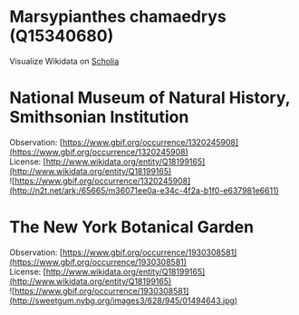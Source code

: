 
Marsypianthes chamaedrys (Q15340680)
====================================
  
Visualize Wikidata on [Scholia](https://scholia.toolforge.org/taxon/Q15340680)
# National Museum of Natural History, Smithsonian Institution
  
Observation: [https://www.gbif.org/occurrence/1320245908](https://www.gbif.org/occurrence/1320245908)  
License: [http://www.wikidata.org/entity/Q18199165](http://www.wikidata.org/entity/Q18199165)  
![https://www.gbif.org/occurrence/1320245908](http://n2t.net/ark:/65665/m36071ee0a-e34c-4f2a-b1f0-e637981e6611)
# The New York Botanical Garden
  
Observation: [https://www.gbif.org/occurrence/1930308581](https://www.gbif.org/occurrence/1930308581)  
License: [http://www.wikidata.org/entity/Q18199165](http://www.wikidata.org/entity/Q18199165)  
![https://www.gbif.org/occurrence/1930308581](http://sweetgum.nybg.org/images3/628/945/01494643.jpg)